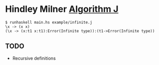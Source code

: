 # Hindley Milner [Algorithm J](https://en.wikipedia.org/wiki/Hindley%E2%80%93Milner_type_system#Algorithm_J)

```
$ runhaskell main.hs example/infinite.j
\x -> (x x)
(\x -> (x:t1 x:t1):Error(Infinite type)):(t1->Error(Infinite type))
```

## TODO
* Recursive definitions

